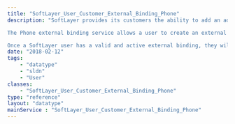 ```yaml
---
title: "SoftLayer_User_Customer_External_Binding_Phone"
description: "SoftLayer provides its customers the ability to add an additional layer of security to the SoftLayer customer portal by requiring that a user login and authenticate with a trusted 3rd party before they are given access to their SoftLayer account.  This is accomplished by creating an external binding for a specific vendor such as PhoneFactor. When the SoftLayer user attempts to log in to the SoftLayer customer portal or VPN, they will first be prompted for their normal SoftLayer username and password.  Once that information is verified they will be asked to authenticate via phone, SMS or mobile phone application. Once authenticated with the trusted vendor the user will be allowed access to the SoftLayer customer portal or VPN. 

The Phone external binding service allows a user to create an external binding, enable, disable, or unlock an external binding, and delete an external binding. 

Once a SoftLayer user has a valid and active external binding, they will be required to always use their credential to login to the SoftLayer customer portal.  In addition any user with an active external binding will be prohibited from using the API. "
date: "2018-02-12"
tags:
    - "datatype"
    - "sldn"
    - "User"
classes:
    - "SoftLayer_User_Customer_External_Binding_Phone"
type: "reference"
layout: "datatype"
mainService : "SoftLayer_User_Customer_External_Binding_Phone"
---
```

